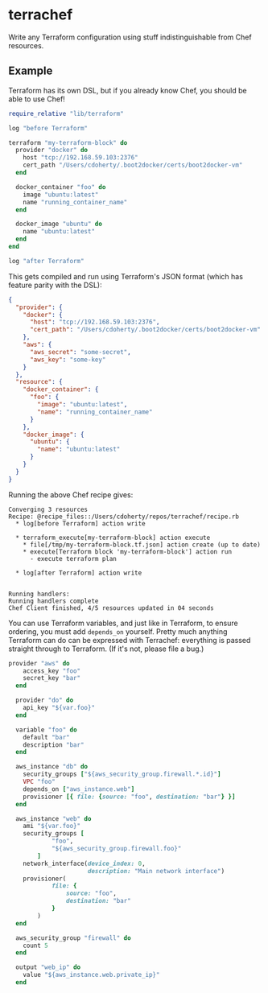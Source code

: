 # terrachef
Write any Terraform configuration using stuff indistinguishable from Chef resources.

## Example

Terraform has its own DSL, but if you already know Chef, you should be able to use Chef!

```ruby
require_relative "lib/terraform"

log "before Terraform"

terraform "my-terraform-block" do
  provider "docker" do
    host "tcp://192.168.59.103:2376"
    cert_path "/Users/cdoherty/.boot2docker/certs/boot2docker-vm"
  end

  docker_container "foo" do
    image "ubuntu:latest"
    name "running_container_name"
  end

  docker_image "ubuntu" do
    name "ubuntu:latest"
  end
end

log "after Terraform"
```

This gets compiled and run using Terraform's JSON format (which has feature parity with the DSL):

```json
{
  "provider": {
    "docker": {
      "host": "tcp://192.168.59.103:2376",
      "cert_path": "/Users/cdoherty/.boot2docker/certs/boot2docker-vm"
    },
    "aws": {
      "aws_secret": "some-secret",
      "aws_key": "some-key"
    }
  },
  "resource": {
    "docker_container": {
      "foo": {
        "image": "ubuntu:latest",
        "name": "running_container_name"
      }
    },
    "docker_image": {
      "ubuntu": {
        "name": "ubuntu:latest"
      }
    }
  }
}
```

Running the above Chef recipe gives:

```
Converging 3 resources
Recipe: @recipe_files::/Users/cdoherty/repos/terrachef/recipe.rb
  * log[before Terraform] action write

  * terraform_execute[my-terraform-block] action execute
    * file[/tmp/my-terraform-block.tf.json] action create (up to date)
    * execute[Terraform block 'my-terraform-block'] action run
      - execute terraform plan

  * log[after Terraform] action write


Running handlers:
Running handlers complete
Chef Client finished, 4/5 resources updated in 04 seconds
```

You can use Terraform variables, and just like in Terraform, to ensure ordering, you must add `depends_on` yourself. Pretty much anything Terraform can do can be expressed with Terrachef: everything is passed straight through to Terraform. (If it's not, please file a bug.)

```ruby  
provider "aws" do
    access_key "foo"
    secret_key "bar"
  end

  provider "do" do
    api_key "${var.foo}"
  end

  variable "foo" do
    default "bar"
    description "bar"
  end

  aws_instance "db" do
    security_groups ["${aws_security_group.firewall.*.id}"]
    VPC "foo"
    depends_on ["aws_instance.web"]
    provisioner [{ file: {source: "foo", destination: "bar"} }]
  end

  aws_instance "web" do
    ami "${var.foo}"
    security_groups [
            "foo",
            "${aws_security_group.firewall.foo}"
        ]
    network_interface(device_index: 0,
                      description: "Main network interface")
    provisioner(
            file: {
                source: "foo",
                destination: "bar"
            }
        )
  end

  aws_security_group "firewall" do
    count 5
  end

  output "web_ip" do
    value "${aws_instance.web.private_ip}"
  end

```
